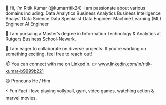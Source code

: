 👋 Hi, I’m Ritik Kumar (@kumarritik24) I am passionate about various domains including: Data Analytics Business Analytics Business Intelligence Analyst Data Science Data Specialist Data Engineer Machine Learning (ML) Engineer AI Engineer

🌱 I am pursuing a Master’s degree in Information Technology & Analytics at Rutgers Business School-Newark.

💞️ I am eager to collaborate on diverse projects. If you're working on something exciting, feel free to reach out!

📫 You can connect with me on LinkedIn. 👉 www.linkedin.com/in/ritik-kumar-b9999b221

😄 Pronouns He / Him

⚡ Fun Fact I love playing vollyball, gym, video games, watching action & marvel movies.
